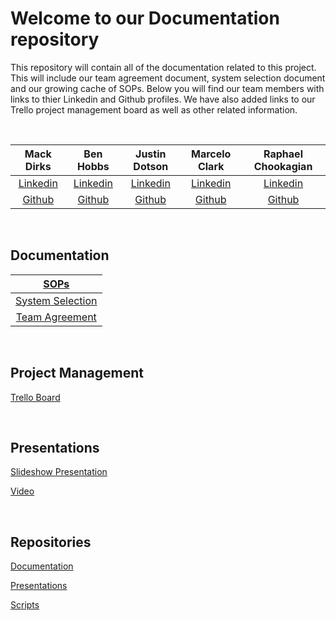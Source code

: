 # Welcome to our Documentation repository

This repository will contain all of the documentation related to this project. This will include our team agreement document, system selection document and our growing cache of SOPs. Below you will find our team members with links to thier Linkedin and Github profiles. We have also added links to our Trello project management board as well as other related information.

<br>

<!-- ## Team Members -->

| Mack Dirks | Ben Hobbs | Justin Dotson  | Marcelo Clark  | Raphael Chookagian |
|:----------------------:|:-----------------------:|:----------------------:|:----------------------:|:----------------------:|
| [Linkedin](https://www.linkedin.com/in/mack-dirks/) | [Linkedin](https://www.linkedin.com/in/benjaminshobbs/) | [Linkedin](http://linkedin.com/in/justin-dotson/) | [Linkedin](http://www.linkedin.com/in/marcelotc) | [Linkedin](https://www.linkedin.com/in/raphaelchookagian/) |
| [Github](https://github.com/MackD51) | [Github](https://github.com/benjamin-s-hobbs) | [Github](https://github.com/ileicathat/) | [Github](https://github.com/mtc2434) | [Github](https://github.com/cesarderio) |

<br>

## Documentation

<!-- | [SOPs](https://github.com/GXtechnic/Documentation/SOPs) | -->
| [SOPs](./SOPs/) |
|:-----------------------:|
|  [System Selection](Team_Documents/SystemSelection.md) |
| [Team Agreement](Team_Documents/TeamAgreement.md) |

<br>

## Project Management

[Trello Board](https://trello.com/b/C9WEZJRe/team1)

<br>

## Presentations

[Slideshow Presentation](https://docs.google.com/presentation/d/1rXoVMHw0sstGkOP7tk08IB_vvO04RRumBPlRd-BJ2n4/edit?usp=sharing)

[Video]()

<br>

## Repositories

[Documentation](https://github.com/GXtechnic/Documentation)

[Presentations](https://github.com/GXtechnic/Presentations)

[Scripts](https://github.com/GXtechnic/Scripts)

<!-- ---------------------------- -->

<!-- Mack Dirks
[Github](https://github.com/MackD51)
[Linkedin](https://www.linkedin.com/in/mack-dirks/)
[Email](mack.a.dirks@gmail.com)

Ben Hobbs
[Github](https://github.com/benjamin-s-hobbs)
[Linkedin](https://www.linkedin.com/in/benjaminshobbs/)
[Email](benjamin.s.hobbs@gmail.com)

Justin Dotson
[Github](https://github.com/ileicathat/)
[Linkedin](http://linkedin.com/in/justin-dotson/)
[Email](ileicathat@gmail.com)

Marcelo Clark
[Github](https://github.com/mtc2434)
[Linkedin](http://www.linkedin.com/in/marcelotc)
[Email](m01t02c03@gmail.com)

Raphael Chookagian
[Github](https://github.com/cesarderio)
[Linkedin](https://www.linkedin.com/in/raphaelchookagian/)
[Email](raphaelchookagian@gmail.com) -->

